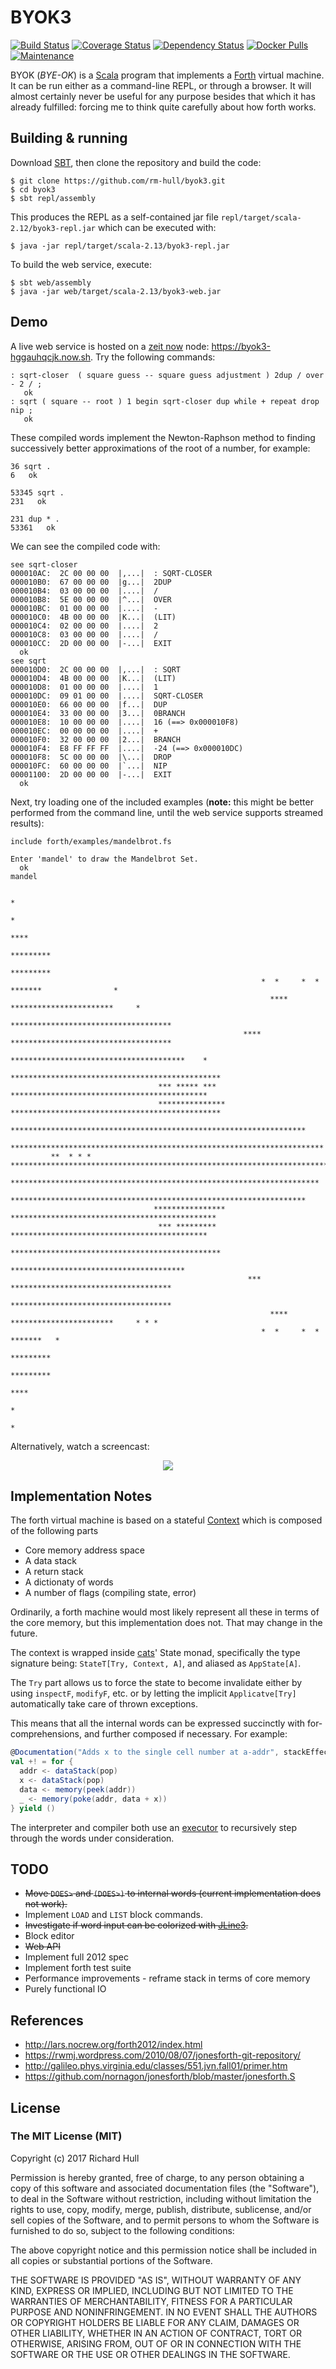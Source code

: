 # BYOK3
[![Build Status](https://travis-ci.org/rm-hull/byok3.svg?branch=master)](http://travis-ci.org/rm-hull/byok3)
[![Coverage Status](https://coveralls.io/repos/github/rm-hull/byok3/badge.svg?branch=master)](https://coveralls.io/github/rm-hull/byok3?branch=master)
[![Dependency Status](https://www.versioneye.com/user/projects/5973b5240fb24f0056362d48/badge.svg)](https://www.versioneye.com/user/projects/5973b5240fb24f0056362d48)
[![Docker Pulls](https://img.shields.io/docker/pulls/richardhull/byok3.svg?maxAge=2592000)](https://hub.docker.com/r/richardhull/byok3/)
[![Maintenance](https://img.shields.io/maintenance/yes/2020.svg?maxAge=2592000)]()

BYOK (_BYE-OK_) is a [Scala](https://www.scala-lang.org/) program that implements a
[Forth](http://lars.nocrew.org/forth2012/index.html) virtual machine. It can be run
either as a command-line REPL, or through a browser. It will almost certainly never
be useful for any purpose besides that which it has already fulfilled: forcing me to
think quite carefully about how forth works.

## Building & running

Download [SBT](http://www.scala-sbt.org/), then clone the repository and build the code:

    $ git clone https://github.com/rm-hull/byok3.git
    $ cd byok3
    $ sbt repl/assembly

This produces the REPL as a self-contained jar file `repl/target/scala-2.12/byok3-repl.jar`
which can be executed with:

    $ java -jar repl/target/scala-2.13/byok3-repl.jar

To build the web service, execute:

    $ sbt web/assembly
    $ java -jar web/target/scala-2.13/byok3-web.jar

## Demo

A live web service is hosted on a [zeit now](https://zeit.co/now) node: https://byok3-hggauhqcjk.now.sh.
Try the following commands:

```forth
: sqrt-closer  ( square guess -- square guess adjustment ) 2dup / over - 2 / ;
   ok
: sqrt ( square -- root ) 1 begin sqrt-closer dup while + repeat drop nip ;
   ok
```

These compiled words implement the Newton-Raphson method to finding successively better
approximations of the root of a number, for example:

```forth
36 sqrt .
6   ok

53345 sqrt .
231   ok

231 dup * .
53361   ok
```

We can see the compiled code with:

```forth
see sqrt-closer
000010AC:  2C 00 00 00  |,...|  : SQRT-CLOSER
000010B0:  67 00 00 00  |g...|  2DUP
000010B4:  03 00 00 00  |....|  /
000010B8:  5E 00 00 00  |^...|  OVER
000010BC:  01 00 00 00  |....|  -
000010C0:  4B 00 00 00  |K...|  (LIT)
000010C4:  02 00 00 00  |....|  2
000010C8:  03 00 00 00  |....|  /
000010CC:  2D 00 00 00  |-...|  EXIT
  ok
see sqrt
000010D0:  2C 00 00 00  |,...|  : SQRT
000010D4:  4B 00 00 00  |K...|  (LIT)
000010D8:  01 00 00 00  |....|  1
000010DC:  09 01 00 00  |....|  SQRT-CLOSER
000010E0:  66 00 00 00  |f...|  DUP
000010E4:  33 00 00 00  |3...|  0BRANCH
000010E8:  10 00 00 00  |....|  16 (==> 0x000010F8)
000010EC:  00 00 00 00  |....|  +
000010F0:  32 00 00 00  |2...|  BRANCH
000010F4:  E8 FF FF FF  |....|  -24 (==> 0x000010DC)
000010F8:  5C 00 00 00  |\...|  DROP
000010FC:  60 00 00 00  |`...|  NIP
00001100:  2D 00 00 00  |-...|  EXIT
  ok
```

Next, try loading one of the included examples (**note:** this might be better
performed from the command line, until the web service supports streamed results):

```forth
include forth/examples/mandelbrot.fs

Enter 'mandel' to draw the Mandelbrot Set.
  ok
mandel

                                                                                *
                                                                            *
                                                                          ****
                                                                       *********
                                                                       *********
                                                        *  *     *  *   *******                *
                                                          **** ***********************     *
                                                          ************************************
                                                    **** ************************************
                                                       ***************************************    *
                                                    ***********************************************
                                 *** ***** ***      ********************************************
                                 ***************   ***********************************************
                               ******************************************************************
                         **********************************************************************
         **  * * *  ***********************************************************************
                          *********************************************************************
                               ******************************************************************
                                ****************   **********************************************
                                 *** *********      ********************************************
                                                    ***********************************************
                                                       ***************************************
                                                     *** ************************************
                                                          ************************************
                                                          **** ***********************     * * *
                                                        *  *     *  *   *******   *
                                                                       *********
                                                                       *********
                                                                          ****
                                                                            *
                                                                               *
```

Alternatively, watch a screencast:

<p align="center">
    <img src="https://images.destructuring-bind.org/screencast.svg">
</p>

## Implementation Notes

The forth virtual machine is based on a stateful [Context](https://github.com/rm-hull/byok3/blob/master/src/main/scala/byok3/data_structures/Context.scala) which is composed of the following parts

* Core memory address space
* A data stack
* A return stack
* A dictionaty of words
* A number of flags (compiling state, error)

Ordinarily, a forth machine would most likely represent all these in terms of
the core memory, but this implementation does not. That may change in the future.

The context is wrapped inside [cats](https://github.com/typelevel/cats)' State
monad,  specifically the type signature being: `StateT[Try, Context, A]`, and
aliased as `AppState[A]`.

The `Try` part allows us to force the state to become invalidate either by using
`inspectF`, `modifyF`, etc. or by letting the implicit `Applicatve[Try]`
automatically take care of thrown exceptions.

This means that all the internal words can be expressed succinctly with for-comprehensions,
and further composed if necessary. For example:

```scala
@Documentation("Adds x to the single cell number at a-addr", stackEffect = "( x a-addr -- )")
val +! = for {
  addr <- dataStack(pop)
  x <- dataStack(pop)
  data <- memory(peek(addr))
  _ <- memory(poke(addr, data + x))
} yield ()
```

The interpreter and compiler both use an [executor](https://github.com/rm-hull/byok3/blob/master/src/main/scala/byok3/Executor.scala)
to recursively step through the words under consideration.

## TODO

* ~~Move `DOES>` and `(DOES>)` to internal words (current implementation does not work).~~
* Implement `LOAD` and `LIST` block commands.
* ~~Investigate if word input can be colorized with [JLine3](https://github.com/jline/jline3).~~
* Block editor
* ~~Web API~~
* Implement full 2012 spec
* Implement forth test suite
* Performance improvements - reframe stack in terms of core memory
* Purely functional IO

## References

* http://lars.nocrew.org/forth2012/index.html
* https://rwmj.wordpress.com/2010/08/07/jonesforth-git-repository/
* http://galileo.phys.virginia.edu/classes/551.jvn.fall01/primer.htm
* https://github.com/nornagon/jonesforth/blob/master/jonesforth.S

## License

### The MIT License (MIT)

Copyright (c) 2017 Richard Hull

Permission is hereby granted, free of charge, to any person obtaining a copy of
this software and associated documentation files (the "Software"), to deal in
the Software without restriction, including without limitation the rights to
use, copy, modify, merge, publish, distribute, sublicense, and/or sell copies of
the Software, and to permit persons to whom the Software is furnished to do so,
subject to the following conditions:

The above copyright notice and this permission notice shall be included in all
copies or substantial portions of the Software.

THE SOFTWARE IS PROVIDED "AS IS", WITHOUT WARRANTY OF ANY KIND, EXPRESS OR
IMPLIED, INCLUDING BUT NOT LIMITED TO THE WARRANTIES OF MERCHANTABILITY, FITNESS
FOR A PARTICULAR PURPOSE AND NONINFRINGEMENT. IN NO EVENT SHALL THE AUTHORS OR
COPYRIGHT HOLDERS BE LIABLE FOR ANY CLAIM, DAMAGES OR OTHER LIABILITY, WHETHER
IN AN ACTION OF CONTRACT, TORT OR OTHERWISE, ARISING FROM, OUT OF OR IN
CONNECTION WITH THE SOFTWARE OR THE USE OR OTHER DEALINGS IN THE SOFTWARE.
